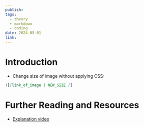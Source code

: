 ```yaml
---
publish: 
tags:
  - theory
  - markdown
  - coding
date: 2024-05-01
link:
---
```

# Introduction
- Change size of image without applying CSS:
```markdown 
![[link_of_image | NEW_SIZE ]]
```

# Further Reading and Resources
- [Explanation video](https://www.google.com/search?q=change+size+of+png+obsidian&oq=change+size+of+png+obsidian&gs_lcrp=EgZjaHJvbWUyBggAEEUYOTIHCAEQIRigATIHCAIQIRigATIHCAMQIRigAdIBCDU1MDFqMGo0qAIAsAIB&sourceid=chrome&ie=UTF-8#fpstate=ive&vld=cid:c63caf67,vid:uNWF77hnDsI,st:33)
